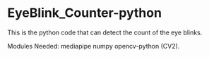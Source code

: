 # EyeBlink_Counter-python
This is the python code that can detect the count of the eye blinks.

Modules Needed: 
    mediapipe
    numpy
    opencv-python (CV2).
